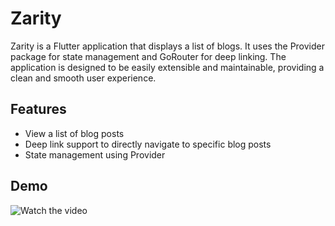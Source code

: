 # Zarity

Zarity is a Flutter application that displays a list of blogs. It uses the Provider package for state management and GoRouter for deep linking. The application is designed to be easily extensible and maintainable, providing a clean and smooth user experience.

## Features

- View a list of blog posts
- Deep link support to directly navigate to specific blog posts
- State management using Provider


## Demo

![Watch the video](https://drive.google.com/file/d/1pYSkXDa50GnwCu-WEUbfCuhNITHzkcBh/view?usp=sharing)
